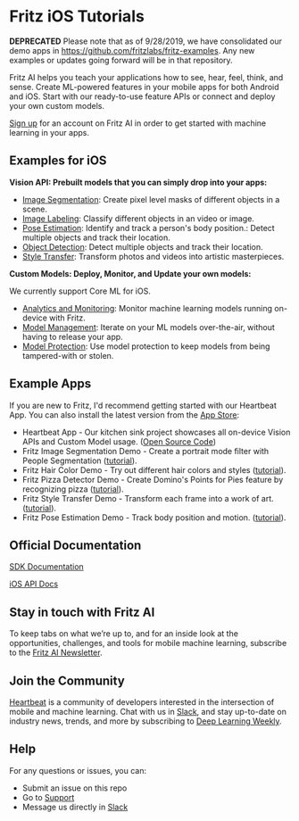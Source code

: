 # Fritz iOS Tutorials

**DEPRECATED** Please note that as of 9/28/2019, we have consolidated our demo apps in https://github.com/fritzlabs/fritz-examples. Any new examples or updates going forward will be in that repository.

Fritz AI helps you teach your applications how to see, hear, feel, think, and sense. Create ML-powered features in your mobile apps for both Android and iOS. Start with our ready-to-use feature APIs or connect and deploy your own custom models.

[Sign up](https://app.fritz.ai/register?utm_source=github&utm_campaign=fritz-ios-tutorials) for an account on Fritz AI in order to get started with machine learning in your apps.

## Examples for iOS

**Vision API: Prebuilt models that you can simply drop into your apps:**

- [Image Segmentation](https://www.fritz.ai/features/image-segmentation.html?utm_source=github&utm_campaign=fritz-ios-tutorials): Create pixel level masks of different objects in a scene.
- [Image Labeling](https://www.fritz.ai/features/image-labeling.html?utm_source=github&utm_campaign=fritz-ios-tutorials): Classify different objects in an video or image.
- [Pose Estimation](https://www.fritz.ai/features/pose-estimation.html?utm_source=github&utm_campaign=fritz-ios-tutorials): Identify and track a person's body position.: Detect multiple objects and track their location.
- [Object Detection](https://www.fritz.ai/features/object-detection.html?utm_source=github&utm_campaign=fritz-ios-tutorials): Detect multiple objects and track their location.
- [Style Transfer](https://www.fritz.ai/features/style-transfer.html?utm_source=github&utm_campaign=fritz-ios-tutorials): Transform photos and videos into artistic masterpieces.

**Custom Models: Deploy, Monitor, and Update your own models:**

We currently support Core ML for iOS.

- [Analytics and Monitoring](https://www.fritz.ai/features/analytics-monitoring.html?utm_source=github&utm_campaign=fritz-ios-tutorials): Monitor machine learning models running on-device with Fritz.
- [Model Management](https://www.fritz.ai/features/model-management.html?utm_source=github&utm_campaign=fritz-ios-tutorials): Iterate on your ML models over-the-air, without having to release your app.
- [Model Protection](https://www.fritz.ai/features/model-protection.html?utm_source=github&utm_campaign=fritz-ios-tutorials): Use model protection to keep models from being tampered-with or stolen.

## Example Apps

If you are new to Fritz, I'd recommend getting started with our Heartbeat App. You can also install the latest version from the [App Store](https://itunes.apple.com/us/app/heartbeat-by-fritz/id1325206416?mt=8):

- Heartbeat App - Our kitchen sink project showcases all on-device Vision APIs and Custom Model usage. ([Open Source Code](https://github.com/fritzlabs/heartbeat-ios))
- Fritz Image Segmentation Demo - Create a portrait mode filter with People Segmentation ([tutorial](https://heartbeat.fritz.ai/building-an-image-segmentation-app-in-ios-3377eb4a3e7c?utm_source=github&utm_campaign=fritz-ios-tutorials)).
- Fritz Hair Color Demo - Try out different hair colors and styles ([tutorial](https://heartbeat.fritz.ai/try-on-a-new-style-build-an-ios-app-to-change-your-hair-color-with-fritz-hair-segmentation-177324b077b3?utm_source=github&utm_campaign=fritz-ios-tutorials)).
- Fritz Pizza Detector Demo - Create Domino's Points for Pies feature by recognizing pizza ([tutorial](https://heartbeat.fritz.ai/recreate-dominos-points-for-pies-app-on-ios-with-fritz-image-labeling-2ed23398e1c2?utm_source=github&utm_campaign=fritz-ios-tutorials)).
- Fritz Style Transfer Demo - Transform each frame into a work of art. ([tutorial](https://heartbeat.fritz.ai/real-time-style-transfer-for-ios-transform-your-photos-and-videos-into-masterpieces-f04111fcd2ff?utm_source=github&utm_campaign=fritz-ios-tutorials)).
- Fritz Pose Estimation Demo - Track body position and motion. ([tutorial](https://heartbeat.fritz.ai/pose-estimation-on-ios-with-fritz-60c8e5f7d195?utm_source=github&utm_campaign=fritz-ios-tutorials)).

## Official Documentation

[SDK Documentation](https://docs.fritz.ai/?utm_source=github&utm_campaign=fritz-ios-tutorials)

[iOS API Docs](https://docs.fritz.ai/iOS/latest/index.html?utm_source=github&utm_campaign=fritz-ios-tutorials)

## Stay in touch with Fritz AI

To keep tabs on what we’re up to, and for an inside look at the opportunities, challenges, and tools for mobile machine learning, subscribe to the [Fritz AI Newsletter](https://www.fritz.ai/newsletter?utm_campaign=ios-tutorials&utm_source=github).

## Join the Community

[Heartbeat](https://heartbeat.fritz.ai/?utm_campaign=ios-tutorials&utm_source=github) is a community of developers interested in the intersection of mobile and machine learning. Chat with us in [Slack](https://www.fritz.ai/slack?utm_campaign=ios-tutorials&utm_source=github), and stay up-to-date on industry news, trends, and more by subscribing to [Deep Learning Weekly](https://www.deeplearningweekly.com/?utm_campaign=ios-tutorials&utm_source=github).

## Help
For any questions or issues, you can:
- Submit an issue on this repo
- Go to [Support](https://support.fritz.ai/?utm_source=github&utm_campaign=fritz-ios-tutorials)
- Message us directly in [Slack](https://fritz.ai/slack?utm_source=github&utm_campaign=fritz-ios-tutorials)

